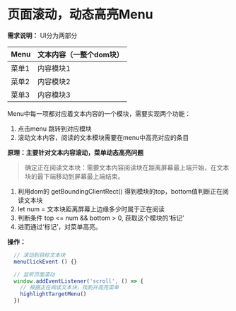 # 页面滚动，动态高亮Menu

**需求说明：**
UI分为两部分

Menu | 文本内容（一整个dom块）
:---|:---
菜单1 | 内容模块1
菜单2 | 内容模块2
菜单3 | 内容模块3

Menu中每一项都对应着文本内容的一个模块，需要实现两个功能：
1. 点击menu 跳转到对应模块
2. 滚动文本内容，阅读的文本模块需要在menu中高亮对应的条目

**原理：主要针对文本内容滚动，菜单动态高亮问题**
> 确定正在阅读文本块：需要文本内容阅读块在距离屏幕最上端开始，在文本块的最下端移动到屏幕最上端结束。

1. 利用dom的 getBoundingClientRect() 得到模块的top，bottom值判断正在阅读文本块
2. let num = 文本块距离屏幕上边缘多少时属于正在阅读
3. 判断条件 top <= num && bottom > 0, 获取这个模块的‘标记’
4. 进而通过‘标记’，对菜单高亮。

**操作：**
```js
  // 滚动到目标文本块
  menuClickEvent () {}

  // 监听页面滚动
  window.addEventListener('scroll', () => {
    // 根据正在阅读文本块，找到并高亮菜单
    highlightTargetMenu()
  })
```